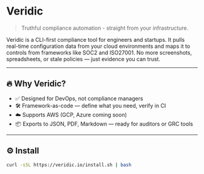 # Veridic

> Truthful compliance automation - straight from your infrastructure.

Veridic is a CLI-first compliance tool for engineers and startups. It pulls real-time configuration data from your cloud environments and maps it to controls from frameworks like SOC2 and ISO27001. No more screenshots, spreadsheets, or stale policies — just evidence you can trust.

---

## 🔥 Why Veridic?

- ✅ Designed for DevOps, not compliance managers
- 🛠 Framework-as-code — define what you need, verify in CI
- ☁️ Supports AWS (GCP, Azure coming soon)
- 📦 Exports to JSON, PDF, Markdown — ready for auditors or GRC tools

---

## ⚙️ Install

```bash
curl -sSL https://veridic.io/install.sh | bash
